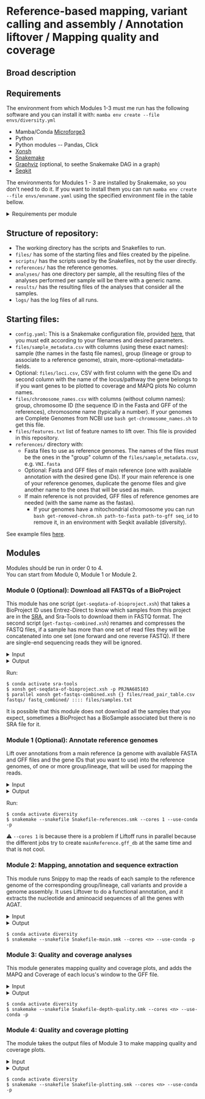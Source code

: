 
# Reference-based mapping, variant calling and assembly / Annotation liftover / Mapping quality and coverage

## Broad description


## Requirements

The environment from which Modules 1-3 must me run has the following software and you can install it with: `mamba env create --file envs/diversity.yml`
* Mamba/Conda [Microforge3](https://mamba.readthedocs.io/en/latest/installation/mamba-installation.html)
* Python
* Python modules -- Pandas, Click
* [Xonsh](https://xon.sh/)
* [Snakemake](https://snakemake.github.io/)
* [Graphviz](https://graphviz.org/) (optional, to seethe Snakemake DAG in a graph) 
* [Seqkit](https://bioinf.shenwei.me/seqkit/)

The environments for Modules 1 - 3 are installed by Snakemake, so you don't need to do it. If you want to install them you can run `mamba env create --file envs/envname.yaml` using the specified environment file in the table bellow. 
<details>
<summary>Requirements per module </summary> 

| Module | Software | Environment files |
| :---------------- | ----: |----: |
| Module 0|[Sra-Tools](https://github.com/ncbi/sra-tools) , [Entrez-Direct](https://www.ncbi.nlm.nih.gov/books/NBK25501/) |`envs/sra-tools.yaml`|
| Module 1|[Litoff](https://github.com/agshumate/Liftoff), [AGAT](https://github.com/NBISweden/AGAT)|`envs/liftoff.yaml`,`envs/agat.yaml`|
| Module 2|[Snippy](https://github.com/tseemann/snippy), [Litoff](https://github.com/agshumate/Liftoff), [AGAT](https://github.com/NBISweden/AGAT)|`envs/snippy.yaml`, `envs/liftoff.yaml`, `envs/agat.yaml`|
| Module 3|[Mosdepth](https://github.com/brentp/mosdepth), [Samtools](https://www.htslib.org/)|`envs/depth.yaml`, `envs/samtools.yaml`|
| Module 4|[Samtools](https://www.htslib.org/), Gnuplot, matplotlib, tectonic, texlive-core, R and R libraries -- tidyverse ComplexHeatmap, svglite, scales, RColorBrewer|`envs/plot-bamstats.yaml`,`envs/r.yaml`|
</details>

## Structure of repository:  
  * The working directory has the scripts and Snakefiles to run.  
  * `files/` has some of the starting files and files created by the pipeline.
  * `scripts/` has the scripts used by the Snakefiles, not by the user directly.  
  * `references/` has the reference genomes.  
  * `analyses/` has one directory per sample, all the resulting files of the analyses performed per sample will be there with a generic name.  
  * `results/` has the resulting files of the analyses that consider all the samples.  
  * `logs/` has the log files of all runs.  

## Starting files: 

  * `config.yaml`: This is a Snakemake configuration file, provided [here](https://github.com/magwenelab/DiversityPipeline/blob/main/config.yaml), that you must edit according to your filenames and desired parameters.
  * `files/sample_metadata.csv` with columns (using these exact names):  sample (the names in the fastq file names), group (lineage or group to associate to a reference genome), strain, more-optional-metadata-fields.
  * Optional: `files/loci.csv`, CSV with first column with the gene IDs and second column with the name of the locus/pathway the gene belongs to if you want genes to be plotted to coverage and MAPQ plots  No column names.
  * `files/chromosome_names.csv` with columns (without column names): group, chromosome ID (the sequence ID in the Fasta and GFF of the references), chromosome name (typically a number). If your genomes are Complete Genomes from NCBI use `bash get-chromosome_names.sh` to get this file.
  * `files/features.txt` list of feature names to lift over. This file is provided in this repository.
  * `references/` directory with:
    * Fasta files to use as reference genomes. The names of the files must be the ones in the "group" column of the `files/sample_metadata.csv`, e.g. `VNI.fasta`
    * Optional: Fasta and GFF files of main reference (one with available annotation with the desired gene IDs). If your main reference is one of your reference genomes, duplicate the genome files and give another name to the ones that will be used as main.
    * If main reference is not provided, GFF files of reference genomes are needed (with the same name as the fastas).
      * If your genomes have a mitochondrial chromosome you can run `bash get-removed-chrom.sh path-to-fasta path-to-gff seq_id` to remove it, in an environment with Seqkit available (diversity).

See example files [here](https://github.com/magwenelab/DiversityPipeline/tree/main/files).


## Modules
Modules should be run in order 0 to 4.  
You can start from Module 0, Module 1 or Module 2.

### Module 0 (Optional): Download all FASTQs of a BioProject
This module has one script (`get-seqdata-of-bioproject.xsh`) that takes a BioProject ID uses Entrez-Direct to know which samples from this project are in the [SRA](https://www.ncbi.nlm.nih.gov/sra/docs/), and Sra-Tools to download them in FASTQ format. 
The second script (`get-fastqs-combined.xsh`) renames and compresses the FASTQ files, if a sample has more than one set of read files they will be concatenated into one set (one forward and one reverse FASTQ). If there are single-end sequencing reads they will be ignored.

<details>
<summary>Input</summary> 

| Input | Description |
| ----: | ----:|
| BioProject ID |BioProject with valid short read paired-end sequencing FASTQ files in the SRA|
</details>
<details>
<summary>Output</summary> 

| Output | Output description |Needed for|
| :---------------- | ----: |----: | 
|`srafiles/`|Directory with `.sra` files.| This module|
|`fastqs/`|Directory with `.fastq` files|This module|
|`files/read_pair_table.csv`|Column names: sample, run, file1, file2, size|This module|
|`files/unpaired_fastqs.csv`|Column names: sample, run, files|This module|
|`files/samples.txt`|List of SRS sample IDs|This module|
|`fastq_combined/` |Directory with `.fq.gz` files|Modules 2|
</details>

Run:
~~~
$ conda activate sra-tools
$ xonsh get-seqdata-of-bioproject.xsh -p PRJNA685103
$ parallel xonsh get-fastqs-combined.xsh {} files/read_pair_table.csv fastqs/ fastq_combined/ :::: files/samples.txt 
~~~

It is possible that this module does not download all the samples that you expect, sometimes a BioProject has a BioSample associated but there is no SRA file for it.

### Module 1 (Optional): Annotate reference genomes
Lift over annotations from a main reference (a genome with available FASTA and GFF files and the gene IDs that you want to use) into the reference genomes, of one or more group/lineage, that will be used for mapping the reads.  
<details>
<summary>Input</summary> 

| Input | Description |Input origin |
| :---- | ----:|----------------: |
|`files/sample_metadata.csv`| Columns: `sample`(the names in the fastq file names), `group` (lineage or group to associate to a reference genome), `strain`, more-optional-metadata-fields|You|
|`references/mainReference.fasta`|Main reference genome assembly.|You (Tipically public genome from FungiDB or NCBI)|
|`references/mainReference.gff`|GFF annotation file of the genome described above|You (Tipically public genome from FungiDB or NCBI)|
|`references/{lineage}.fasta`|Genome assembly of each group/lineage. The filename must have the names used in the `group` column of the `sample_metadata.csv`|You|
|`files/features.txt`|List of level 1 features to lift over from the references, check [this](https://github.com/agshumate/Liftoff?tab=readme-ov-file#feature-types) to know more |Provided in this repository|
</details>

<details>
<summary>Output</summary> 

|Output | Description |Needed for|
|:---------------- | ----: |----: | 
|`references/mainReference.gff.tsv`|Tabular version of the GFF of the main reference|Module 2,3|
|`references/{lineage}.gff`|Annotation GFF of each group/lineage|Module 2,3|
|`references/references_unmapped.svg`|Heatmap showing the features that were not lifted over from the main reference to each group's genome|-|
</details>

Run:
~~~
$ conda activate diversity
$ snakemake --snakefile Snakefile-references.smk --cores 1 --use-conda -p 
~~~

⚠️ `--cores 1` is because there is a problem if Liftoff runs in parallel because the different jobs try to create `mainReference.gff_db` at the same time and that is not cool.     

### Module 2: Mapping, annotation and sequence extraction
This module runs Snippy to map the reads of each sample to the reference genome of the corresponding group/lineage, call variants and provide a genome assembly. It uses Liftover to do a functional annotation, and it extracts the nucleotide and aminoacid sequences of all the genes with AGAT.

<details>
<summary>Input</summary>  

| Input | Description |Input origin |
|:---- | ----: |----------------:|
|`files/sample_metadata.csv`| Columns: `sample`(the names in the fastq file names), `group` (lineage or group to associate to a reference genome), `strain`, more-optional-metadata-fields|You|
|`fastq_combined/` |Directory with `.fq.gz` files|Module 0 or You |
|`references/{lineage}.fasta`|Genome assembly of each group/lineage. The filename must have the names used in the `group` column of the `sample_metadata.csv`|You|
|`references/{lineage}.gff`|Annotation GFF of each group/lineage|Module 1 or You|
|`files/features.txt`|List of level 1 features to lift over from the references, check [this](https://github.com/agshumate/Liftoff?tab=readme-ov-file#feature-types) to know more |Provided in this repository|
</details>

<details>
<summary>Output</summary> 

| Output | Description |Needed for|
| :---------------- | ----: |----: | 
|`{lineage}_predicted_cds.fa`|Fasta file with the coding sequences (for each isoform) for each reference genome||
|`{lineage}_predicted_proteins.fa`|Fasta file with aminoacid sequence of each protein isoform for each reference genome||
|`analyses/{sample}/snps.consensus.fa` and extra assembly files|A version of the corresponding reference genome with the SNPs of the sample instead.||
|`analyses/{sample}/snps.bam` and extra alignment files |Mapping BAM file for each sample|Module 3|
|`analyses/{sample}/snps.vcf` and extra variant calling files |Variants VCF file for each sample||
|`analyses/{sample}/lifted.gff_polished` and extra annotation files|GFF annotation file|Module 3|
|`analyses/{sample}/predicted_cds.fa`  and extra index files|Fasta file with the coding sequences (for each isoform) for each sample||
|`analyses/{sample}/predicted_proteins.fa`  and extra index files|Fasta file with aminoacid sequence of each protein isoform for each sample||
|`results/cds/{protein}.fa`|A fasta file for each isoform with the coding sequence of all samples||
|`results/proteins/{protein}.fa`|A fasta file for each isoform with the aminoacid sequence of all samples||
</details>

~~~
$ conda activate diversity
$ snakemake --snakefile Snakefile-main.smk --cores <n> --use-conda -p 
~~~

### Module 3: Quality and coverage analyses

This module generates mapping quality and coverage plots, and adds the MAPQ and Coverage of each locus's window to the GFF file.  

<details>
<summary>Input</summary>  

| Input | Description |Input origin |
|:---- | ----: |----------------:|
|`files/sample_metadata.csv`| Columns: `sample`(the names in the fastq file names), `group` (lineage or group to associate to a reference genome), `strain`, more-optional-metadata-fields|You|
|`analyses/{sample}/snps.bam`||Module 2|
|`analyses/{sample}/lifted.gff_polished`||Module 2|
|`references/{lineage}.gff`||Module 1 or You|
|`files/loci.csv`|CSV with first column with the gene IDs and second column with the name of the locus/pathway the gene belongs to |You |
</details>
<details>
<summary>Output</summary> 

| Output | Description |Needed for |
|:---- | ----: |----------------:|
|`analyses/{sample}/coverage.regions.bed.gz`|Mean coverage of each window | This module and Module 4|
|`analyses/{sample}/coverage_good.regions.bed.gz`|Mean coverage of each window without bad quality mappings |Module 4|
|`analyses/{sample}/cov.csv`| Number of positions with each coverage value |Module 4|
|`analyses/{sample}/mapq.csv`| Number of positions with each MAPQ value |Module 4|
|`analyses/{sample}/snps.bam.stats`|Results of samtools stats |This module and Module 4|
|`results/mapping_stats.txt`|Stats on number o mapped reads of all samples|Module 4|
|`analysis/{sample}/mapq.bed`|Mapping quality of each position|Module 4|
|`analysis/{sample}/mapq_window.bed`|Mean mapping quality of each window||
|`analysis/{sample}/mapq_cov_window.bed`|Mean MAPQ and Coverage of each window ||
|`analyses/{sample}/annotation.gff` |GFF file with complete annotation plus average MAPQ and coverage of the windows in which the features are located. ||
|`references/{lineage}.gff.tsv`|GFF in table format |This module|
|`files/loci_to_plot.tsv`|GFF in TSV format of all reference genomes, only with genes in loci of interest. Includes a column with the name of the locus |Module 4|
</details>

~~~
$ conda activate diversity
$ snakemake --snakefile Snakefile-depth-quality.smk --cores <n> --use-conda -p 
~~~

### Module 4: Quality and coverage plotting

The module takes the output files of Module 3 to make mapping quality and coverage plots.

<details>
<summary>Input</summary>  

| Input | Description |Input origin |
|:---- | ----: |----------------:|
|`files/sample_metadata.csv`| Columns: `sample`(the names in the fastq file names), `group` (lineage or group to associate to a reference genome), `strain`, more-optional-metadata-fields|You|
|`files/chromosome_names.csv`||You, if your genomes are Complete Genomes from NCBI run `bash get-chromosome_names.sh` to get this file.|
|`analyses/{sample}/coverage.regions.bed.gz`|Mean coverage of each window |Module 3|
|`analyses/{sample}/coverage_good.regions.bed.gz`|Mean coverage of each window without bad quality mappings |Module 3|
|`analyses/{sample}/cov.csv`|Number of positions with each coverage value |Module 3|
|`analyses/{sample}/mapq.csv`|Number of positions with each MAPQ value |Module 3|
|`analyses/{sample}/snps.bam.stats`|Results of samtools stats|Module 3|
|`results/mapping_stats.txt`|Stats on number o mapped reads of all samples|Module 3|
|`analysis/{sample}/mapq_window.bed`|Mean MAPQ and Coverage of each window |Module 3|
|`files/loci_to_plot.tsv`|GFF in TSV format of all reference genomes, only with genes in loci of interest. Includes a column with the name of the locus|Module 3|
</details>

<details>
<summary>Output</summary>  

| Output | Description |
|:---- | ----: |
|`analyses/{sample}/bamstats/`|Directory with `plot-bamstats` resulting plots. |
|`results/mapped_reads.svg` and `results/mapping_stats.txt`|plot and table with fraction of mappied reads per sample.|
|`analyses/{sample}/coverage.svg`|coverage along chromosome plot (with location of interesting loci).  |
|`analyses/{sample}/cov_distribution.svg`| ditribution of coverage values plot.  |
|`analyses/{sample}/mapq.svg` |mapping quality along chromosome plot (with location of interesting loci).  |
|`analyses/{sample}/mapq_distribution.svg`| distribution of maping quality values plot.|
|`results/cov_norm_good.csv` |table with all coverage stats of good quality mappings, per chromosome of all samples (genome-wide and per chromosome mean and median and normalized) |
|`results/cov_global_good.svg` |plot of mean and median genome-wide coverage of good quality mappings of all samples.|
|`results/cov_median_good.svg`| plot of median coverage per chromosome (of good quality mappings) normalized by genome-wide median coverage.|
|`results/cov_mean_good.svg` |plot of mean coverage per chromosome (of good quality mappings) normalized by genome-wide mean coverage.|
|`results/cov_norm_raw.csv`| table with all coverage stats of all mappings, per chromosome of all samples (genome-wide and per chromosome mean and median and normalized) |
|`results/cov_global_raw.svg` |plot of mean and median genome-wide coverage of all mappings of all samples.|
|`results/cov_median_raw.svg`| plot of median coverage per chromosome (of all mappings) normalized by genome-wide median coverage.|
|`results/cov_mean_raw.svg`| plot of mean coverage per chromosome (of all mappings) normalized by genome-wide mean coverage.|
</details>

~~~
$ conda activate diversity
$ snakemake --snakefile Snakefile-plotting.smk --cores <n> --use-conda -p 
~~~